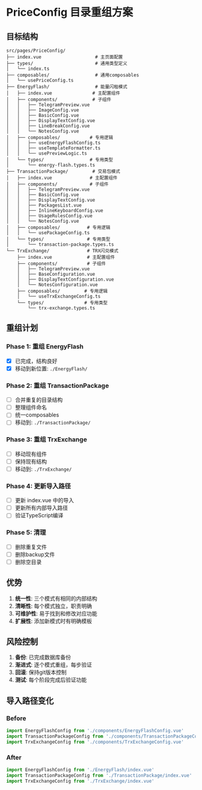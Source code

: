 # PriceConfig 目录重组方案

## 目标结构

```
src/pages/PriceConfig/
├── index.vue                    # 主页面配置
├── types/                       # 通用类型定义
│   └── index.ts
├── composables/                 # 通用composables
│   └── usePriceConfig.ts
├── EnergyFlash/                 # 能量闪租模式
│   ├── index.vue               # 主配置组件 
│   ├── components/             # 子组件
│   │   ├── TelegramPreview.vue
│   │   ├── ImageConfig.vue
│   │   ├── BasicConfig.vue
│   │   ├── DisplayTextConfig.vue
│   │   ├── LineBreakConfig.vue
│   │   └── NotesConfig.vue
│   ├── composables/           # 专用逻辑
│   │   ├── useEnergyFlashConfig.ts
│   │   ├── useTemplateFormatter.ts
│   │   └── usePreviewLogic.ts
│   └── types/                 # 专用类型
│       └── energy-flash.types.ts
├── TransactionPackage/         # 交易包模式
│   ├── index.vue              # 主配置组件
│   ├── components/            # 子组件
│   │   ├── TelegramPreview.vue
│   │   ├── BasicConfig.vue
│   │   ├── DisplayTextConfig.vue
│   │   ├── PackagesList.vue
│   │   ├── InlineKeyboardConfig.vue
│   │   ├── UsageRulesConfig.vue
│   │   └── NotesConfig.vue
│   ├── composables/          # 专用逻辑
│   │   └── usePackageConfig.ts
│   └── types/                # 专用类型
│       └── transaction-package.types.ts
└── TrxExchange/              # TRX闪兑模式
    ├── index.vue             # 主配置组件
    ├── components/           # 子组件
    │   ├── TelegramPreview.vue
    │   ├── BaseConfiguration.vue
    │   ├── DisplayTextConfiguration.vue
    │   └── NotesConfiguration.vue
    ├── composables/         # 专用逻辑
    │   └── useTrxExchangeConfig.ts
    └── types/               # 专用类型
        └── trx-exchange.types.ts
```

## 重组计划

### Phase 1: 重组 EnergyFlash
- [x] 已完成，结构良好
- [x] 移动到新位置: `./EnergyFlash/`

### Phase 2: 重组 TransactionPackage  
- [ ] 合并重复的目录结构
- [ ] 整理组件命名
- [ ] 统一composables
- [ ] 移动到: `./TransactionPackage/`

### Phase 3: 重组 TrxExchange
- [ ] 移动现有组件
- [ ] 保持现有结构 
- [ ] 移动到: `./TrxExchange/`

### Phase 4: 更新导入路径
- [ ] 更新 index.vue 中的导入
- [ ] 更新所有内部导入路径
- [ ] 验证TypeScript编译

### Phase 5: 清理
- [ ] 删除重复文件
- [ ] 删除backup文件
- [ ] 删除空目录

## 优势

1. **统一性**: 三个模式有相同的内部结构
2. **清晰性**: 每个模式独立，职责明确
3. **可维护性**: 易于找到和修改对应功能
4. **扩展性**: 添加新模式时有明确模板

## 风险控制

1. **备份**: 已完成数据库备份
2. **渐进式**: 逐个模式重组，每步验证
3. **回滚**: 保持git版本控制
4. **测试**: 每个阶段完成后验证功能

## 导入路径变化

### Before
```typescript
import EnergyFlashConfig from './components/EnergyFlashConfig.vue'
import TransactionPackageConfig from './components/TransactionPackageConfig.vue'  
import TrxExchangeConfig from './components/TrxExchangeConfig.vue'
```

### After  
```typescript
import EnergyFlashConfig from './EnergyFlash/index.vue'
import TransactionPackageConfig from './TransactionPackage/index.vue'
import TrxExchangeConfig from './TrxExchange/index.vue'
```
